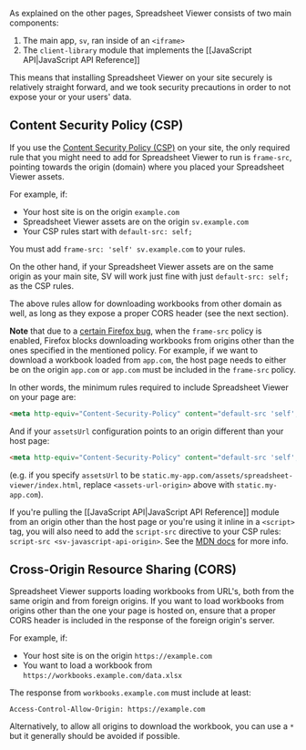 As explained on the other pages, Spreadsheet Viewer consists of two main components:

1. The main app, `sv`, ran inside of an `<iframe>`
2. The `client-library` module that implements the [[JavaScript API|JavaScript API Reference]]

This means that installing Spreadsheet Viewer on your site securely is relatively straight forward, and we took security precautions in order to not expose your or your users' data.


## Content Security Policy (CSP)

If you use the [Content Security Policy (CSP)](https://developer.mozilla.org/en-US/docs/Web/HTTP/CSP) on your site, the only required rule that you might need to add for Spreadsheet Viewer to run is `frame-src`, pointing towards the origin (domain) where you placed your Spreadsheet Viewer assets.

For example, if:
- Your host site is on the origin `example.com`
- Spreadsheet Viewer assets are on the origin `sv.example.com`
- Your CSP rules start with `default-src: self;`

You must add `frame-src: 'self' sv.example.com` to your rules.

On the other hand, if your Spreadsheet Viewer assets are on the same origin as your main site, SV will work just fine with just `default-src: self;` as the CSP rules.

The above rules allow for downloading workbooks from other domain as well, as long as they expose a proper CORS header (see the next section).

**Note** that due to a [certain Firefox bug](https://bugzilla.mozilla.org/show_bug.cgi?id=1365502), when the `frame-src` policy is enabled, Firefox blocks downloading workbooks from origins other than the ones specified in the mentioned policy. For example, if we want to download a workbook loaded from `app.com`, the host page needs to either be on the origin `app.com` or `app.com` must be included in the `frame-src` policy.

In other words, the minimum rules required to include Spreadsheet Viewer on your page are:
```html
<meta http-equiv="Content-Security-Policy" content="default-src 'self';">
```

And if your `assetsUrl` configuration points to an origin different than your host page:

```html
<meta http-equiv="Content-Security-Policy" content="default-src 'self'; frame-src 'self' <assets-url-origin>;">
```
(e.g. if you specify `assetsUrl` to be `static.my-app.com/assets/spreadsheet-viewer/index.html`, replace `<assets-url-origin>` above with `static.my-app.com`).

If you're pulling the [[JavaScript API|JavaScript API Reference]] module from an origin other than the host page or you're using it inline in a `<script>` tag, you will also need to add the `script-src` directive to your CSP rules: `script-src <sv-javascript-api-origin>`. See the [MDN docs](https://developer.mozilla.org/en-US/docs/Web/HTML/Element/script) for more info.

## Cross-Origin Resource Sharing (CORS)

Spreadsheet Viewer supports loading workbooks from URL's, both from the same origin and from foreign origins. If you want to load workbooks from origins other than the one your page is hosted on, ensure that a proper CORS header is included in the response of the foreign origin's server.

For example, if:
- Your host site is on the origin `https://example.com`
- You want to load a workbook from `https://workbooks.example.com/data.xlsx`

The response from `workbooks.example.com` must include at least:

```
Access-Control-Allow-Origin: https://example.com
```

Alternatively, to allow all origins to download the workbook, you can use a `*` but it generally should be avoided if possible.
